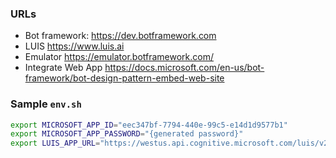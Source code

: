 ### URLs

* Bot framework: https://dev.botframework.com
* LUIS https://www.luis.ai
* Emulator https://emulator.botframework.com/
* Integrate Web App https://docs.microsoft.com/en-us/bot-framework/bot-design-pattern-embed-web-site



### Sample `env.sh`

```bash
export MICROSOFT_APP_ID="eec347bf-7794-440e-99c5-e14d1d9577b1"
export MICROSOFT_APP_PASSWORD="{generated password}"
export LUIS_APP_URL="https://westus.api.cognitive.microsoft.com/luis/v2.0/apps/2d3bbfdd-5759-425b-9007-7be76420390d?subscription-key={generate key}&timezoneOffset=0&q="

```